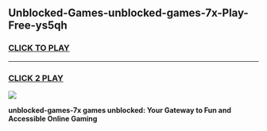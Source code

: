 
## Unblocked-Games-unblocked-games-7x-Play-Free-ys5qh
<h3>
<a href="https://premium76.site?title=unblocked-games-7x&ref=09A">CLICK TO PLAY</a></h3>
<hr>

<h3>
<a href="https://premium76.site?title=unblocked-games-7x&ref=09A">CLICK 2 PLAY</a>
  
</h3>

<a href="https://premium76.site?title=unblocked-games-7x&ref=09A"><img src="https://clearcache.store/games.png"></a>


**unblocked-games-7x games unblocked: Your Gateway to Fun and Accessible Online Gaming**
